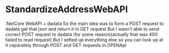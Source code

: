 # StandardizeAddressWebAPI
.NetCore WebAPI + dadata
So the main idea was to form a POST request to dadata get that json and return it in GET request
But I wasn't able to send correct POST request to dadata (for some reason)(actually that was 400 failed to read request)
But I setted up everything else so you can look up at it ceparately through POST and GET requests in OPENApi
